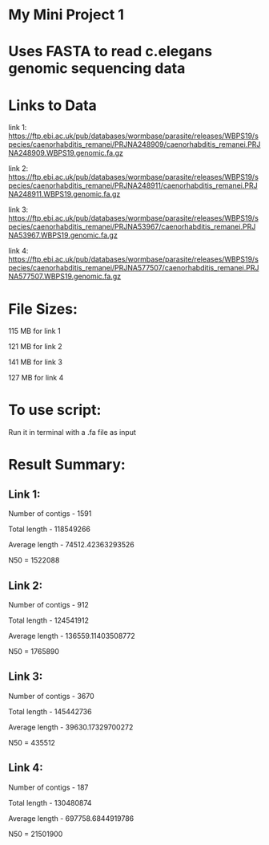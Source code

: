 # My Mini Project 1
# Uses FASTA to read c.elegans genomic sequencing data

# Links to Data
link 1: https://ftp.ebi.ac.uk/pub/databases/wormbase/parasite/releases/WBPS19/species/caenorhabditis_remanei/PRJNA248909/caenorhabditis_remanei.PRJNA248909.WBPS19.genomic.fa.gz 

link 2: https://ftp.ebi.ac.uk/pub/databases/wormbase/parasite/releases/WBPS19/species/caenorhabditis_remanei/PRJNA248911/caenorhabditis_remanei.PRJNA248911.WBPS19.genomic.fa.gz 

link 3: https://ftp.ebi.ac.uk/pub/databases/wormbase/parasite/releases/WBPS19/species/caenorhabditis_remanei/PRJNA53967/caenorhabditis_remanei.PRJNA53967.WBPS19.genomic.fa.gz 

link 4: https://ftp.ebi.ac.uk/pub/databases/wormbase/parasite/releases/WBPS19/species/caenorhabditis_remanei/PRJNA577507/caenorhabditis_remanei.PRJNA577507.WBPS19.genomic.fa.gz 


# File Sizes:
115 MB for link 1 

121 MB for link 2 

141 MB for link 3 

127 MB for link 4 


# To use script:
Run it in terminal with a .fa file as input


# Result Summary:

## Link 1:
Number of contigs - 1591 

Total length - 118549266 

Average length - 74512.42363293526 

N50 = 1522088 


## Link 2: 
Number of contigs - 912 

Total length - 124541912 

Average length - 136559.11403508772 

N50 = 1765890 


## Link 3:
Number of contigs - 3670 

Total length - 145442736 

Average length - 39630.17329700272 

N50 = 435512 


## Link 4:
Number of contigs - 187 

Total length - 130480874 

Average length - 697758.6844919786 

N50 = 21501900 



